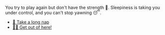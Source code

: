  You try to play again but don't have the strength 💪. Sleepiness is taking you under control, and you can't stop yawning 😴.

- [🛌 Take a long nap](1-BC.md)
- [🏃‍♂️ Get out of here!](../3/1.md)